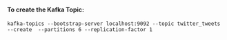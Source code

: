 

#### To create the Kafka Topic:
`kafka-topics --bootstrap-server localhost:9092 --topic twitter_tweets --create  --partitions 6 --replication-factor 1`